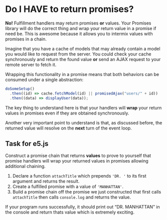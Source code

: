 # Do I HAVE to return promises?

**No!** Fulfillment handlers may return promises **or** values. Your Promises
library will do the correct thing and wrap your return value in a promise if
need be. This is awesome because it allows you to intermix values with
promises in a chain.

Imagine that you have a cache of models that may already contain a model you
would like to request from the server. You could check your cache
synchronously and return the found value **or** send an AJAX request to your
remote server to fetch it.

Wrapping this functionality in a promise means that both behaviors can be
consumed under a single abstraction:

```js
doSomeSetup()
  .then((id) => cache.fetchModel(id) || promisedAjax("users/" + id))
  .then((data) => displayUser(data));
```

The key thing to understand here is that your handlers will **wrap** your
return values in promises even if they are obtained synchronously.

Another very important point to understand is that, as discussed before, the
returned value will resolve on the **next** turn of the event loop.

## Task for e5.js

Construct a promise chain that returns **values** to prove to yourself that
promise handlers will wrap your returned values in promises allowing
additional chaining.

1. Declare a function `attachTitle` which prepends `'DR. '` to its first
   argument and returns the result.
2. Create a fulfilled promise with a value of `'MANHATTAN'`.
3. Build a promise chain off the promise we just constructed that first calls
   `attachTitle` then calls `console.log` and returns the value.

If your program runs successfully, it should print out “DR. MANHATTAN” in the console
and return thats value which is extremely exciting.
